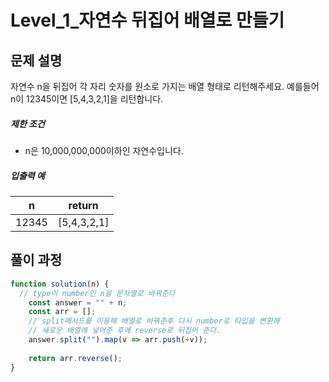 # Level_1_자연수 뒤집어 배열로 만들기

## 문제 설명

자연수 n을 뒤집어 각 자리 숫자를 원소로 가지는 배열 형태로 리턴해주세요. 예를들어 n이 12345이면 [5,4,3,2,1]을 리턴합니다.

##### 제한 조건

- n은 10,000,000,000이하인 자연수입니다.

##### 입출력 예

| n     | return      |
| ----- | ----------- |
| 12345 | [5,4,3,2,1] |



## 풀이 과정

```javascript
function solution(n) {
  // type이 number인 n을 문자열로 바꿔준다
    const answer = "" + n;
    const arr = [];
    // split메서드를 이용해 배열로 바꿔준후 다시 number로 타입을 변환해 
  	// 새로운 배열에 넣어준 후에 reverse로 뒤집어 준다. 
    answer.split("").map(v => arr.push(+v));
    
    return arr.reverse();
}
```

